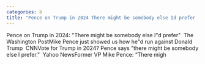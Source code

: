 ```yaml
---
categories: b
title: "Pence on Trump in 2024 There might be somebody else Id prefer  The Washington Post"
---
```

Pence on Trump in 2024: "There might be somebody else I"d prefer"&nbsp;&nbsp;The Washington PostMike Pence just showed us how he"d run against Donald Trump&nbsp;&nbsp;CNNVote for Trump in 2024? Pence says "there might be somebody else I prefer."&nbsp;&nbsp;Yahoo NewsFormer VP Mike Pence: “There migh